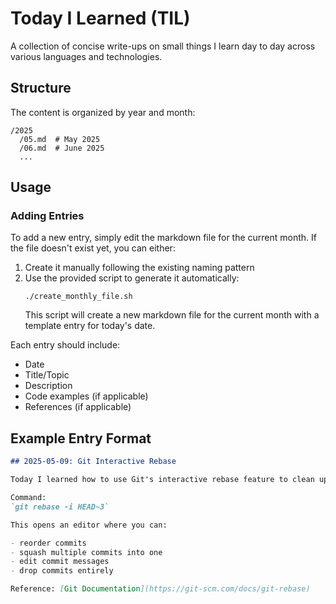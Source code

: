 # Today I Learned (TIL)

A collection of concise write-ups on small things I learn day to day across various
languages and technologies.

## Structure

The content is organized by year and month:

```
/2025
  /05.md  # May 2025
  /06.md  # June 2025
  ...
```

## Usage

### Adding Entries

To add a new entry, simply edit the markdown file for the current month. If the file doesn't exist yet, you can either:

1. Create it manually following the existing naming pattern
2. Use the provided script to generate it automatically:
   ```
   ./create_monthly_file.sh
   ```
   This script will create a new markdown file for the current month with a template entry for today's date.

Each entry should include:

- Date
- Title/Topic
- Description
- Code examples (if applicable)
- References (if applicable)

## Example Entry Format

```markdown
## 2025-05-09: Git Interactive Rebase

Today I learned how to use Git's interactive rebase feature to clean up my commit history before pushing.

Command:
`git rebase -i HEAD~3`

This opens an editor where you can:

- reorder commits
- squash multiple commits into one
- edit commit messages
- drop commits entirely

Reference: [Git Documentation](https://git-scm.com/docs/git-rebase)
```
